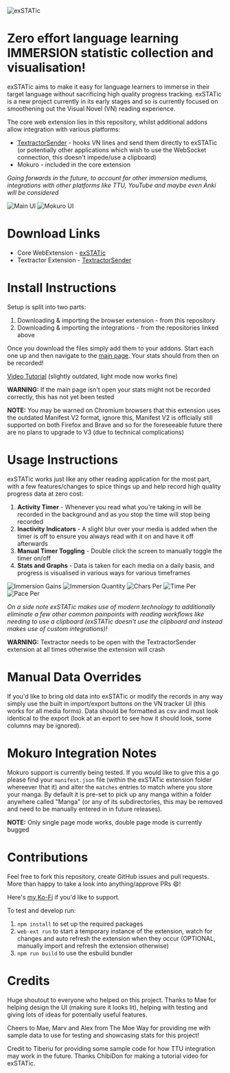 ![exSTATic](docs/cover.png)

# Zero effort language learning IMMERSION statistic collection and visualisation!

exSTATic aims to make it easy for language learners to immerse in their target language without sacrificing high quality progress tracking.
exSTATic is a new project currently in its early stages and so is currently focused on smoothening out the Visual Novel (VN) reading experience.

The core web extension lies in this repository, whilst additional addons allow integration with various platforms:

* [TextractorSender](https://github.com/KamWithK/TextractorSender) - hooks VN lines and send them directly to exSTATic (or potentially other applications which wish to use the WebSocket connection, this doesn't impede/use a clipboard)
* Mokuro - included in the core extension


*Going forwards in the future, to account for other immersion mediums, integrations with other platforms like TTU, YouTube and maybe even Anki will be considered*

![Main UI](example_screenshots/main_ui.jpg)
![Mokuro UI](example_screenshots/mokuro_ui.png)

# Download Links
* Core WebExtension - [exSTATic](https://github.com/KamWithK/exSTATic/releases/latest)
* Textractor Extension - [TextractorSender](https://github.com/KamWithK/TextractorSender/releases/latest)

# Install Instructions

Setup is split into two parts:

1) Downloading & importing the browser extension - from this repository
2) Downloading & importing the integrations - from the repositories linked above

Once you download the files simply add them to your addons.
Start each one up and then navigate to the [main page](https://kamwithk.github.io/exSTATic/tracker.html).
Your stats should from then on be recorded!

[Video Tutorial](https://www.youtube.com/watch?v=MV2IlasgQQ4) (slightly outdated, light mode now works fine)

**WARNING:** If the main page isn't open your stats might not be recorded correctly, this has not yet been tested

**NOTE:** You may be warned on Chromium browsers that this extension uses the outdated Manifest V2 format, ignore this, Manifest V2 is officially still supported on both Firefox and Brave and so for the foreseeable future there are no plans to upgrade to V3 (due to technical complications)

# Usage Instructions

exSTATic works just like any other reading application for the most part, with a few features/changes to spice things up and help record high quality progress data at zero cost:

1. **Activity Timer** - Whenever you read what you're taking in will be recorded in the background and as you stop the time will stop being recorded
2. **Inactivity Indicators** - A slight blur over your media is added when the timer is off to ensure you always read with it on and have it off afterwards
3. **Manual Timer Toggling** - Double click the screen to manually toggle the timer on/off
4. **Stats and Graphs** - Data is taken for each media on a daily basis, and progress is visualised in various ways for various timeframes

![Immersion Gains](example_screenshots/immersion_gains_graph.png)
![Immersion Quantity](example_screenshots/immersion_quantity_graph.png)
![Chars Per](example_screenshots/chars_per_graph.png)
![Time Per](example_screenshots/time_per_graph.png)
![Pace Per](example_screenshots/pace_per_graph.png)

*On a side note exSTATic makes use of modern technology to additionally eliminate a few other common painpoints with reading workflows like needing to use a clipboard (exSTATic doesn't use the clipboard and instead makes use of custom integrations)!*

**WARNING:** Textractor needs to be open with the TextractorSender extension at all times otherwise the extension will crash

# Manual Data Overrides

If you'd like to bring old data into exSTATic or modify the records in any way simply use the built in import/export buttons on the VN tracker UI (this works for all media forms).
Data should be formatted as csv and must look identical to the export (look at an export to see how it should look, some columns may be ignored).

# Mokuro Integration Notes

Mokuro support is currently being tested.
If you would like to give this a go please find your `manifest.json` file (within the exSTATic extension folder whereever that it) and alter the `matches` entries to match where you store your manga.
By default it is pre-set to pick up any manga within a folder anywhere called "Manga" (or any of its subdirectories, this may be removed and need to be manually entered in in future releases).

**NOTE:** Only single page mode works, double page mode is currently bugged

# Contributions
Feel free to fork this repository, create GitHub issues and pull requests.
More than happy to take a look into anything/approve PRs 😄!

Here's [my Ko-Fi](https://ko-fi.com/kamwithk) if you'd like to support.

To test and develop run:

1. `npm install` to set up the required packages
2. `web-ext run` to start a temporary instance of the extension, watch for changes and auto refresh the extension when they occur (OPTIONAL, manually import and refresh the extension otherwise)
3. `npm run build` to use the esbuild bundler

# Credits
Huge shoutout to everyone who helped on this project.
Thanks to Mae for helping design the UI (making sure it looks lit), helping with testing and giving lots of ideas for potentially useful features.

Cheers to Mae, Marv and Alex from The Moe Way for providing me with sample data to use for testing and showcasing stats for this project!

Credit to Tiberiu for providing some sample code for how TTU integration may work in the future.
Thanks ChibiDon for making a tutorial video for exSTATic.
